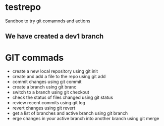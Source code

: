 # testrepo
Sandbox to try git comamnds and actions

## We have created a dev1 branch

# GIT commads
- create a new local repository using git init
- create and add a file to the repo using git add
- commit changes using git commit
- create a branch using git branc
- switch to a branch using git checkout
- check the status of files changed using git status
- review recent commits using git log
- revert changes using git revert
- get a list of branches and active branch using git branch
- erge changes in your active branch into another branch using git merge
